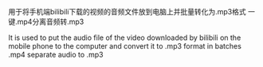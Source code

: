 用于将手机端bilibili下载的视频的音频文件放到电脑上并批量转化为.mp3格式
一键.mp4分离音频转.mp3

It is used to put the audio file of the video downloaded by bilibili on the mobile phone to the computer and convert it to .mp3 format in batches
.mp4 separate audio to .mp3
